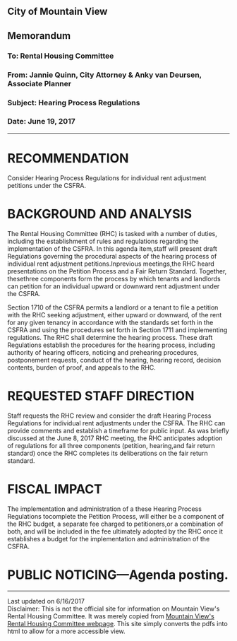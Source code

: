 <script>
  (function(i,s,o,g,r,a,m){i['GoogleAnalyticsObject']=r;i[r]=i[r]||function(){
  (i[r].q=i[r].q||[]).push(arguments)},i[r].l=1*new Date();a=s.createElement(o),
  m=s.getElementsByTagName(o)[0];a.async=1;a.src=g;m.parentNode.insertBefore(a,m)
  })(window,document,'script','https://www.google-analytics.com/analytics.js','ga');

  ga('create', 'UA-101098054-2', 'auto');
  ga('send', 'pageview');

</script>

<div id="google_translate_element"></div><script type="text/javascript">
function googleTranslateElementInit() {
  new google.translate.TranslateElement({pageLanguage: 'en', includedLanguages: 'es,ru,tl,zh-CN', layout: google.translate.TranslateElement.InlineLayout.SIMPLE, gaTrack: true, gaId: 'UA-101098054-2'}, 'google_translate_element');
}
</script><script type="text/javascript" src="//translate.google.com/translate_a/element.js?cb=googleTranslateElementInit"></script>
               
	   

## City of Mountain View
## Memorandum
### To: Rental Housing Committee
### From: Jannie Quinn, City Attorney & Anky van Deursen, Associate Planner 
### Subject: Hearing Process Regulations  
### Date: June 19, 2017  

***

# RECOMMENDATION  
Consider  Hearing  Process  Regulations  for  individual  rent  adjustment  petitions  under the CSFRA.  

# BACKGROUND AND ANALYSIS  
The Rental Housing Committee (RHC) is tasked with a number of duties, including the establishment of rules and regulations regarding the implementation of the CSFRA.  In this  agenda  item,staff  will  present  draft Regulations governing the  procedural  aspects of  the  hearing  process  of  individual  rent  adjustment  petitions.Inprevious  meetings,the  RHC  heard  presentations  on  the  Petition  Process  and  a  Fair  Return  Standard. Together, thesethree components form the process by which tenants and landlords can petition for an individual upward or downward rent adjustment under the CSFRA.   

Section 1710 of the CSFRA permits a landlord or a tenant to file a petition with the RHC seeking  adjustment,  either  upward  or  downward, of  the  rent  for  any  given  tenancy  in accordance  with  the  standards  set  forth  in  the  CSFRA  and  using  the  procedures  set forth  in  Section  1711  and  implementing  regulations.    The  RHC  shall  determine  the hearing  process.    These  draft Regulations establish  the procedures  for  the  hearing process,  including  authority  of  hearing  officers,  noticing  and  prehearing  procedures, postponement  requests,  conduct  of  the  hearing,  hearing  record,  decision  contents, burden of proof, and appeals to the RHC.  

# REQUESTED STAFF DIRECTION  
Staff  requests  the  RHC  review  and  consider  the  draft  Hearing  Process  Regulations  for individual  rent  adjustments  under  the  CSFRA.    The  RHC  can  provide  comments  and establish  a  timeframe  for  public  input. As  was  briefly  discussed  at  the  June  8,  2017 RHC  meeting,  the  RHC  anticipates  adoption  of  regulations  for  all  three  components (petition, hearing,and fair return standard) once the RHC completes its deliberations on the fair return standard.  

# FISCAL IMPACT  
The  implementation and  administration of  a  these  Hearing  Process  Regulations tocomplete the Petition Process, will either be a component of the RHC budget, a separate fee  charged  to  petitioners,or  a  combination  of  both,  and  will  be  included  in  the  fee ultimately adopted by the RHC once it establishes a budget for the implementation and administration of the CSFRA.  

# PUBLIC NOTICING—Agenda posting.

***
Last updated on 6/16/2017  
Disclaimer: This is not the official site for information on Mountain View's Rental Housing Committee. It was merely copied from [Mountain View's Rental Housing Committee webpage](http://mountainview.gov/council/rental_housing_committee/default.asp). This site simply converts the pdfs into html to allow for a more accessible view.  
